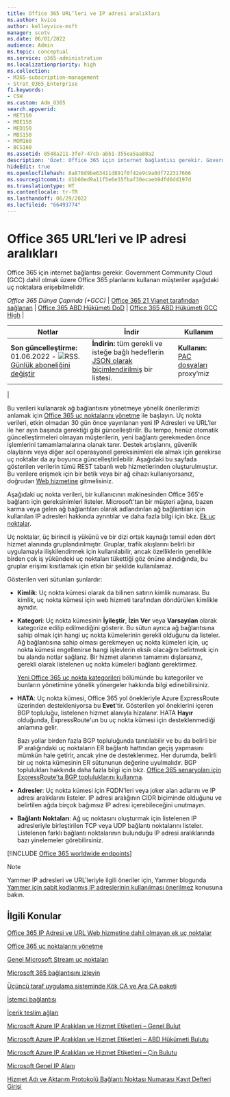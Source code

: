 ```yaml
---
title: Office 365 URL’leri ve IP adresi aralıkları
ms.author: kvice
author: kelleyvice-msft
manager: scotv
ms.date: 06/01/2022
audience: Admin
ms.topic: conceptual
ms.service: o365-administration
ms.localizationpriority: high
ms.collection:
- M365-subscription-management
- Strat_O365_Enterprise
f1.keywords:
- CSH
ms.custom: Adm_O365
search.appverid:
- MET150
- MOE150
- MED150
- MBS150
- MOM160
- BCS160
ms.assetid: 8548a211-3fe7-47cb-abb1-355ea5aa88a2
description: 'Özet: Office 365 için internet bağlantısı gerekir. Government Community Cloud (GCC) dahil olmak üzere Office 365 planlarını kullanan müşteriler aşağıdaki uç noktalara erişebilmelidir.'
hideEdit: true
ms.openlocfilehash: 8a878d9be63411d891f0f42e9c9a0df722317666
ms.sourcegitcommit: d1b60ed9a11f5e6e35fbaf30ecaeb9dfd6dd197d
ms.translationtype: HT
ms.contentlocale: tr-TR
ms.lasthandoff: 06/29/2022
ms.locfileid: "66493774"
---
```

# <a name="office-365-urls-and-ip-address-ranges"></a>Office 365 URL’leri ve IP adresi aralıkları

Office 365 için internet bağlantısı gerekir. Government Community Cloud (GCC) dahil olmak üzere Office 365 planlarını kullanan müşteriler aşağıdaki uç noktalara erişebilmelidir.
  
*Office 365 Dünya Çapında (+GCC)* \| [Office 365 21 Vianet tarafından sağlanan](urls-and-ip-address-ranges-21vianet.md) \| [Office 365 ABD Hükümeti DoD](microsoft-365-u-s-government-dod-endpoints.md) \| [Office 365 ABD Hükümeti GCC High](microsoft-365-u-s-government-gcc-high-endpoints.md) \|

|Notlar|İndir|Kullanım|
|---|---|---|
|**Son güncelleştirme:** 01.06.2022 - ![RSS.](../media/5dc6bb29-25db-4f44-9580-77c735492c4b.png) [Günlük aboneliğini değiştir](https://endpoints.office.com/version/worldwide?allversions=true&format=rss&clientrequestid=b10c5ed1-bad1-445f-b386-b919946339a7)|**İndirin:** tüm gerekli ve isteğe bağlı hedeflerin [JSON olarak biçimlendirilmiş](https://endpoints.office.com/endpoints/worldwide?clientrequestid=b10c5ed1-bad1-445f-b386-b919946339a7) bir listesi.|**Kullanın:** [PAC dosyaları](managing-office-365-endpoints.md#pacfiles) proxy’miz|
|

Bu verileri kullanarak ağ bağlantısını yönetmeye yönelik önerilerimizi anlamak için [Office 365 uç noktalarını yönetme](managing-office-365-endpoints.md) ile başlayın. Uç nokta verileri, etkin olmadan 30 gün önce yayınlanan yeni IP Adresleri ve URL'ler ile her ayın başında gerektiği gibi güncelleştirilir. Bu tempo, henüz otomatik güncelleştirmeleri olmayan müşterilerin, yeni bağlantı gerekmeden önce işlemlerini tamamlamalarına olanak tanır. Destek artışlarını, güvenlik olaylarını veya diğer acil operasyonel gereksinimleri ele almak için gerekirse uç noktalar da ay boyunca güncelleştirilebilir. Aşağıdaki bu sayfada gösterilen verilerin tümü REST tabanlı web hizmetlerinden oluşturulmuştur. Bu verilere erişmek için bir betik veya bir ağ cihazı kullanıyorsanız, doğrudan [Web hizmetine](microsoft-365-ip-web-service.md) gitmelisiniz.

Aşağıdaki uç nokta verileri, bir kullanıcının makinesinden Office 365'e bağlantı için gereksinimleri listeler. Microsoft'tan bir müşteri ağına, bazen karma veya gelen ağ bağlantıları olarak adlandırılan ağ bağlantıları için kullanılan IP adresleri hakkında ayrıntılar ve daha fazla bilgi için bkz. [Ek uç noktalar](additional-office365-ip-addresses-and-urls.md).

Uç noktalar, üç birincil iş yükünü ve bir dizi ortak kaynağı temsil eden dört hizmet alanında gruplandırılmıştır. Gruplar, trafik akışlarını belirli bir uygulamayla ilişkilendirmek için kullanılabilir, ancak özelliklerin genellikle birden çok iş yükündeki uç noktaları tükettiği göz önüne alındığında, bu gruplar erişimi kısıtlamak için etkin bir şekilde kullanılamaz.

Gösterilen veri sütunları şunlardır:

- **Kimlik**: Uç nokta kümesi olarak da bilinen satırın kimlik numarası. Bu kimlik, uç nokta kümesi için web hizmeti tarafından döndürülen kimlikle aynıdır.

- **Kategori**: Uç nokta kümesinin **İyileştir**, **İzin Ver** veya **Varsayılan** olarak kategorize edilip edilmediğini gösterir. Bu sütun ayrıca ağ bağlantısına sahip olmak için hangi uç nokta kümelerinin gerekli olduğunu da listeler. Ağ bağlantısına sahip olması gerekmeyen uç nokta kümeleri için, uç nokta kümesi engellenirse hangi işlevlerin eksik olacağını belirtmek için bu alanda notlar sağlarız. Bir hizmet alanının tamamını dışlarsanız, gerekli olarak listelenen uç nokta kümeleri bağlantı gerektirmez.

   [Yeni Office 365 uç nokta kategorileri](microsoft-365-network-connectivity-principles.md#new-office-365-endpoint-categories) bölümünde bu kategoriler ve bunların yönetimine yönelik yönergeler hakkında bilgi edinebilirsiniz.

- **HATA**: Uç nokta kümesi, Office 365 yol önekleriyle Azure ExpressRoute üzerinden destekleniyorsa bu **Evet**'tir. Gösterilen yol öneklerini içeren BGP topluluğu, listelenen hizmet alanıyla hizalanır. HATA **Hayır** olduğunda, ExpressRoute'un bu uç nokta kümesi için desteklenmediği anlamına gelir.

   Bazı yollar birden fazla BGP topluluğunda tanıtılabilir ve bu da belirli bir IP aralığındaki uç noktaların ER bağlantı hattından geçiş yapmasını mümkün hale getirir, ancak yine de desteklenmez. Her durumda, belirli bir uç nokta kümesinin ER sütununun değerine uyulmalıdır. BGP toplulukları hakkında daha fazla bilgi için bkz. [Office 365 senaryoları için ExpressRoute'ta BGP topluluklarını kullanma](bgp-communities-in-expressroute.md#key-planning-considerations-to-using-bgp-communities).

- **Adresler**: Uç nokta kümesi için FQDN'leri veya joker alan adlarını ve IP adresi aralıklarını listeler. IP adresi aralığının CIDR biçiminde olduğunu ve belirtilen ağda birçok bağımsız IP adresi içerebileceğini unutmayın.

- **Bağlantı Noktaları**: Ağ uç noktasını oluşturmak için listelenen IP adresleriyle birleştirilen TCP veya UDP bağlantı noktalarını listeler. Listelenen farklı bağlantı noktalarının bulunduğu IP adresi aralıklarında bazı yinelemeler görebilirsiniz.

[!INCLUDE [Office 365 worldwide endpoints](../includes/office-365-worldwide-endpoints.md)]

> [!NOTE]
> Yammer IP adresleri ve URL'leriyle ilgili öneriler için, Yammer blogunda [Yammer için sabit kodlanmış IP adreslerinin kullanılması önerilmez](https://techcommunity.microsoft.com/t5/Yammer-Blog/Using-hard-coded-IP-addresses-for-Yammer-is-not-recommended/ba-p/276592) konusuna bakın.

## <a name="related-topics"></a>İlgili Konular

[Office 365 IP Adresi ve URL Web hizmetine dahil olmayan ek uç noktalar](additional-office365-ip-addresses-and-urls.md)

[Office 365 uç noktalarını yönetme](managing-office-365-endpoints.md)

[Genel Microsoft Stream uç noktaları](/stream/network-overview#general-microsoft-stream-endpoints)
  
[Microsoft 365 bağlantısını izleyin](./monitor-connectivity.md)

[Üçüncü taraf uygulama sisteminde Kök CA ve Ara CA paketi](../compliance/encryption-office-365-certificate-chains.md)
  
[İstemci bağlantısı](https://support.office.com/article/client-connectivity-4232abcf-4ae5-43aa-bfa1-9a078a99c78b)
  
[İçerik teslim ağları](https://support.office.com/article/content-delivery-networks-0140f704-6614-49bb-aa6c-89b75dcd7f1f)
  
[Microsoft Azure IP Aralıkları ve Hizmet Etiketleri – Genel Bulut](https://www.microsoft.com/download/details.aspx?id=56519)

[Microsoft Azure IP Aralıkları ve Hizmet Etiketleri – ABD Hükümeti Bulutu](https://www.microsoft.com/download/details.aspx?id=57063)

[Microsoft Azure IP Aralıkları ve Hizmet Etiketleri – Çin Bulutu](https://www.microsoft.com/download/details.aspx?id=57062)
  
[Microsoft Genel IP Alanı](https://www.microsoft.com/download/details.aspx?id=53602)

[Hizmet Adı ve Aktarım Protokolü Bağlantı Noktası Numarası Kayıt Defteri Girişi](https://www.iana.org/assignments/service-names-port-numbers/service-names-port-numbers.xhtml)
